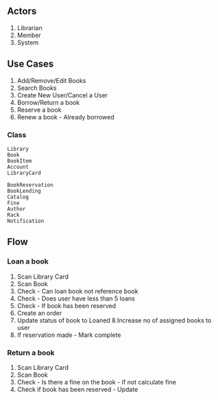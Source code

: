 ## Actors

1. Librarian
2. Member
3. System

## Use Cases
1. Add/Remove/Edit Books
2. Search Books
3. Create New User/Cancel a User
4. Borrow/Return a book
5. Reserve a book
6. Renew a book - Already borrowed

### Class
```
Library
Book
BookItem
Account
LibraryCard

BookReservation
BookLending
Catalog
Fine
Author
Rack
Notification
```

## Flow 
### Loan a book
1. Scan Library Card
2. Scan Book
3. Check - Can loan book not reference book
4. Check - Does user have less than 5 loans
5. Check - If book has been reserved
6. Create an order
7. Update status of book to Loaned
8.Increase no of assigned books to user
9. If reservation made  - Mark complete

### Return a book
1. Scan Library Card
2. Scan Book
3. Check - Is there a fine on the book - If not calculate fine
4. Check if book has been reserved - Update


